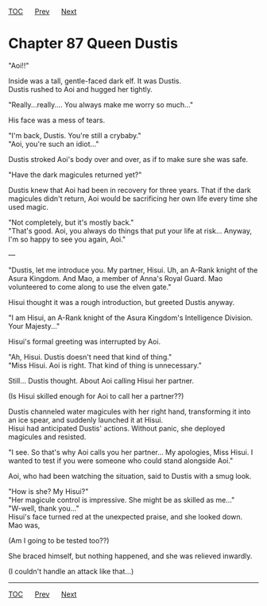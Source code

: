 [TOC](../readme.md)&nbsp;&nbsp;&nbsp;&nbsp;&nbsp;&nbsp;[Prev](section_0001.md)&nbsp;&nbsp;&nbsp;&nbsp;&nbsp;&nbsp;[Next](section_0003.md)



# Chapter 87 Queen Dustis

"Aoi!!"  
  
Inside was a tall, gentle-faced dark elf. It was Dustis.  
Dustis rushed to Aoi and hugged her tightly.  
  
"Really...really.... You always make me worry so much..."  
  
His face was a mess of tears.  
  
"I'm back, Dustis. You're still a crybaby."  
"Aoi, you're such an idiot..."  
  
Dustis stroked Aoi's body over and over, as if to make sure she was
safe.  
  
"Have the dark magicules returned yet?"  
  
Dustis knew that Aoi had been in recovery for three years. That if the
dark magicules didn't return, Aoi would be sacrificing her own life
every time she used magic.  
  
"Not completely, but it's mostly back."  
"That's good. Aoi, you always do things that put your life at risk...
Anyway, I'm so happy to see you again, Aoi."  
  
—  
  
"Dustis, let me introduce you. My partner, Hisui. Uh, an A-Rank knight
of the Asura Kingdom. And Mao, a member of Anna's Royal Guard. Mao
volunteered to come along to use the elven gate."  
  
Hisui thought it was a rough introduction, but greeted Dustis anyway.  
  
"I am Hisui, an A-Rank knight of the Asura Kingdom's Intelligence
Division. Your Majesty..."  
  
Hisui's formal greeting was interrupted by Aoi.  
  
"Ah, Hisui. Dustis doesn't need that kind of thing."  
"Miss Hisui. Aoi is right. That kind of thing is unnecessary."  
  
Still... Dustis thought. About Aoi calling Hisui her partner.  
  
(Is Hisui skilled enough for Aoi to call her a partner??)  
  
Dustis channeled water magicules with her right hand, transforming it
into an ice spear, and suddenly launched it at Hisui.  
Hisui had anticipated Dustis' actions. Without panic, she deployed
magicules and resisted.  
  
"I see. So that's why Aoi calls you her partner... My apologies, Miss
Hisui. I wanted to test if you were someone who could stand alongside
Aoi."  
  
Aoi, who had been watching the situation, said to Dustis with a smug
look.  
  
"How is she? My Hisui?"  
"Her magicule control is impressive. She might be as skilled as me..."  
"W-well, thank you..."  
Hisui's face turned red at the unexpected praise, and she looked down.  
Mao was,  
  
(Am I going to be tested too??)  
  
She braced himself, but nothing happened, and she was relieved
inwardly.  
  
(I couldn't handle an attack like that...)  
  
  
  


---
[TOC](../readme.md)&nbsp;&nbsp;&nbsp;&nbsp;&nbsp;&nbsp;[Prev](section_0001.md)&nbsp;&nbsp;&nbsp;&nbsp;&nbsp;&nbsp;[Next](section_0003.md)

